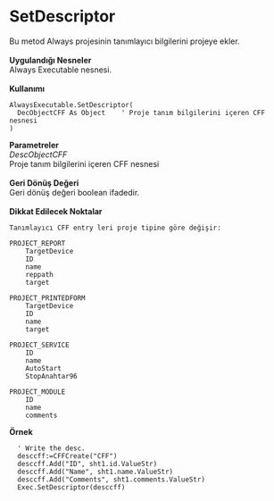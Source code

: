 # SetDescriptor

Bu metod Always projesinin tanımlayıcı bilgilerini projeye ekler.\
\
**Uygulandığı Nesneler**\
Always Executable nesnesi.\
\
**Kullanımı**

```
AlwaysExecutable.SetDescriptor(
  DecObjectCFF As Object	' Proje tanım bilgilerini içeren CFF nesnesi
)
```

**Parametreler**\
_DescObjectCFF_\
Proje tanım bilgilerini içeren CFF nesnesi\
\
**Geri Dönüş Değeri**\
Geri dönüş değeri boolean ifadedir.\
\
**Dikkat Edilecek Noktalar**

```
Tanımlayıcı CFF entry leri proje tipine göre değişir:

PROJECT_REPORT
	TargetDevice
	ID
	name
	reppath
	target

PROJECT_PRINTEDFORM
	TargetDevice
	ID
	name
	target

PROJECT_SERVICE
	ID
	name
	AutoStart
	StopAnahtar96

PROJECT_MODULE
	ID
	name
	comments

```

**Örnek**

```
  ' Write the desc.
  desccff:=CFFCreate("CFF")
  desccff.Add("ID", sht1.id.ValueStr)
  desccff.Add("Name", sht1.name.ValueStr)
  desccff.Add("Comments", sht1.comments.ValueStr)
  Exec.SetDescriptor(desccff)
```
